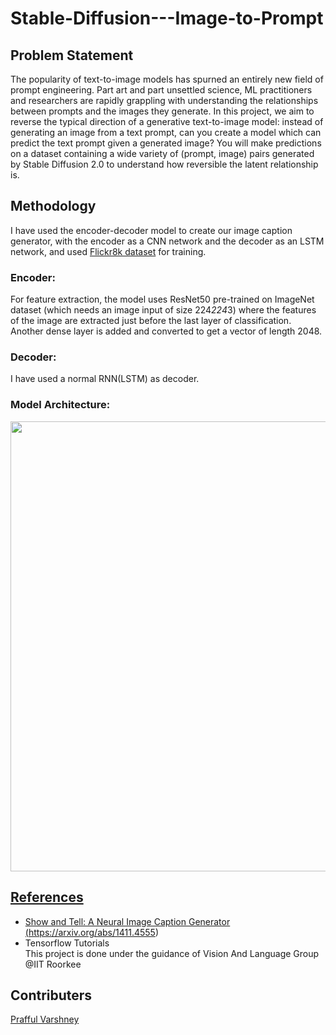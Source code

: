 # Stable-Diffusion---Image-to-Prompt
## Problem Statement
The popularity of text-to-image models has spurned an entirely new field of prompt engineering. Part art and part unsettled science, ML practitioners and researchers are rapidly grappling with understanding the relationships between prompts and the images they generate. In this project, we aim to reverse the typical direction of a generative text-to-image model: instead of generating an image from a text prompt, can you create a model which can predict the text prompt given a generated image? You will make predictions on a dataset containing a wide variety of (prompt, image) pairs generated by Stable Diffusion 2.0 to understand how reversible the latent relationship is.

## Methodology
I have used the encoder-decoder model to create our image caption generator, with the encoder as a CNN network and the decoder as an LSTM network, and used <a href="https://www.kaggle.com/datasets/adityajn105/flickr8k">Flickr8k dataset</a> for training.<br>

### Encoder:
For feature extraction, the model uses ResNet50 pre-trained on ImageNet dataset (which needs an image input of size 224*224*3) where the features of the image are extracted just before the last layer of classification. Another dense layer is added and converted to get a vector of length 2048.
### Decoder:
I have used a normal RNN(LSTM) as decoder.

### Model Architecture:
<a href="url"><img src="https://ibb.co/pXMdGKk" width="720" height = "720">


## References
  - Show and Tell: A Neural Image Caption Generator  (https://arxiv.org/abs/1411.4555) <br/>
  - Tensorflow Tutorials<br/>
  This project is done under the guidance of Vision And Language Group @IIT Roorkee

## Contributers
  <a href="https://github.com/praffulv-225">Prafful Varshney</a><br/>
